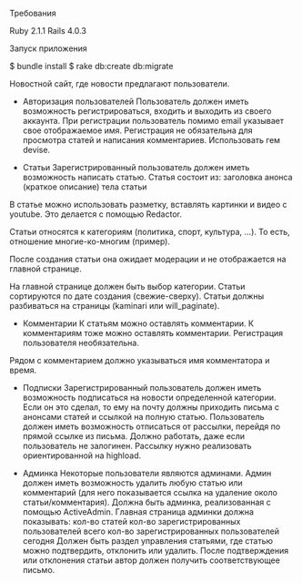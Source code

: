 Требования

Ruby 2.1.1
Rails 4.0.3

Запуск приложения

$ bundle install
$ rake db:create db:migrate

Новостной сайт, где новости предлагают пользователи.

* Авторизация пользователей
Пользователь должен иметь возможность регистрироваться, входить и выходить из своего аккаунта.
При регистрации пользователь помимо email указывает свое отображаемое имя.
Регистрация не обязательна для просмотра статей и написания комментариев.
Использовать гем devise.

* Статьи
Зарегистрированный пользователь должен иметь возможность написать статью. 
Статья состоит из:
заголовка
анонса (краткое описание)
тела статьи

В статье можно использовать разметку, вставлять картинки и видео с youtube. Это делается с помощью Redactor.

Статьи относятся к категориям (политика, спорт, культура, …). То есть, отношение многие-ко-многим (пример).

После создания статьи она ожидает модерации и не отображается на главной странице.

На главной странице должен быть выбор категории.
Статьи сортируются по дате создания (свежие-сверху).
Статьи должны разбиваться на страницы (kaminari или will_paginate).

* Комментарии
К статьям можно оставлять комментарии. К комментариям тоже можно оставлять комментарии. Регистрация пользователя необязательна.

Рядом с комментарием должно указываться имя комментатора и время.

* Подписки
Зарегистрированный пользователь должен иметь возможность подписаться на новости определенной категории. Если он это сделал, то ему на почту должны приходить письма с анонсами статей и ссылкой на полную статью.
Пользователь должен иметь возможность отписаться от рассылки, перейдя по прямой ссылке из письма. Должно работать, даже если пользователь не залогинен.
Рассылку нужно реализовать ориентированной на highload.

* Админка
Некоторые пользователи являются админами.
Админ должен иметь возможность удалить любую статью или комментарий (для него показывается ссылка на удаление около статьи/комментария).
Должна быть админка, реализованная с помощью ActiveAdmin.
Главная страница админки должна показывать:
кол-во статей
кол-во зарегистрированных пользователей всего
кол-во зарегистрированных пользователей сегодня
Должен быть раздел управления статьями, где статью можно подтвердить, отклонить или удалить.
После подтверждения или отклонения статьи автор должен получить соответствующее письмо.
